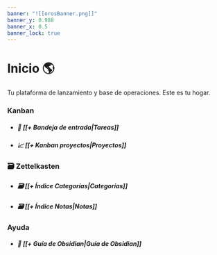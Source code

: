 ```yaml
---
banner: "![[orosBanner.png]]"
banner_y: 0.988
banner_x: 0.5
banner_lock: true
---
```

# Inicio 🌎
Tu plataforma de lanzamiento y base de operaciones. Este es tu hogar.

### Kanban
- ##### 📑 [[+ Bandeja de entrada|Tareas]]
- ##### 📈 [[+ Kanban proyectos|Proyectos]]
### 🗃 Zettelkasten
- ##### 🗃 [[+ Índice Categorías|Categorías]]
- ##### 🗃 [[+ Índice Notas|Notas]]	
### Ayuda
- ##### 🔑 [[+ Guía de Obsidian|Guía de Obsidian]]